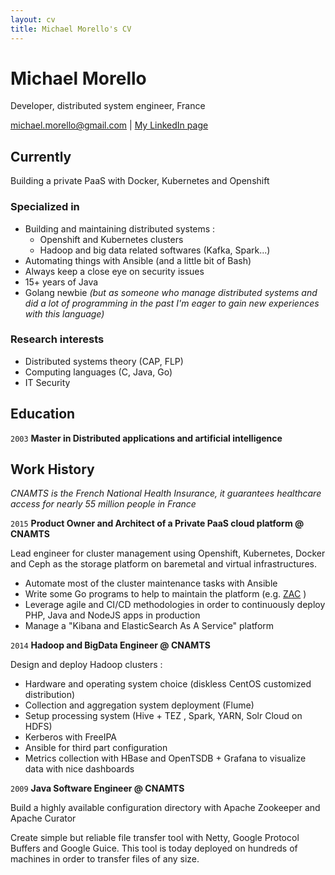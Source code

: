 ```yaml
---
layout: cv
title: Michael Morello's CV
---
```

# Michael Morello
Developer, distributed system engineer, France

<div id="webaddress">
<a href="michael.morello@gmail.com">michael.morello@gmail.com</a>
| <a href="https://www.linkedin.com/in/michaelmorello/">My LinkedIn page</a>
</div>


## Currently

Building a private PaaS with Docker, Kubernetes and Openshift

### Specialized in

* Building and maintaining distributed systems :
  * Openshift and Kubernetes clusters
  * Hadoop and big data related softwares (Kafka, Spark...)
* Automating things with Ansible (and a little bit of Bash)
* Always keep a close eye on security issues
* 15+ years of Java
* Golang newbie *(but as someone who manage distributed systems and did a lot of programming in the past I'm eager to gain new experiences with this language)*

### Research interests

* Distributed systems theory (CAP, FLP)
* Computing languages (C, Java, Go)
* IT Security


## Education

`2003`
__Master in Distributed applications and artificial intelligence__

## Work History
*CNAMTS is the French National Health Insurance, it guarantees healthcare access for nearly 55 million people in France*

`2015`
__Product Owner and Architect of a Private PaaS cloud platform @ CNAMTS__

Lead engineer for cluster management using Openshift, Kubernetes, Docker and Ceph as the storage platform on baremetal and virtual infrastructures.

* Automate most of the cluster maintenance tasks with Ansible
* Write some Go programs to help to maintain the platform (e.g. [ZAC](https://github.com/barkbay/zac) )
* Leverage agile and CI/CD methodologies in order to continuously deploy PHP, Java and NodeJS apps in production
* Manage a "Kibana and ElasticSearch As A Service" platform


`2014`
__Hadoop and BigData Engineer @ CNAMTS__

Design and deploy Hadoop clusters :
* Hardware and operating system choice (diskless CentOS customized distribution)
* Collection and aggregation system deployment (Flume)
* Setup processing system (Hive + TEZ , Spark, YARN, Solr Cloud on HDFS)
* Kerberos with FreeIPA
* Ansible for third part configuration
* Metrics collection with HBase and OpenTSDB + Grafana to visualize data with nice dashboards

`2009`
__Java Software Engineer @ CNAMTS__

Build a highly available configuration directory with Apache Zookeeper and Apache Curator

Create simple but reliable file transfer tool with Netty, Google Protocol Buffers and Google Guice. This tool is today deployed on hundreds of machines in order to transfer files of any size.


<!-- ### Footer

Last updated: September 2017 -->


